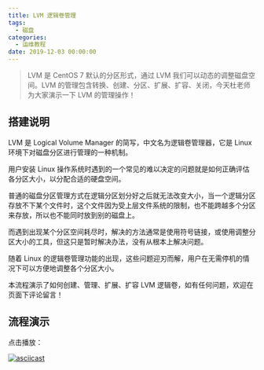 ```yaml
---
title: LVM 逻辑卷管理
tags:
  - 磁盘
categories:
  - 运维教程
date: 2019-12-03 00:00:00
---
```


> LVM 是 CentOS 7 默认的分区形式，通过 LVM 我们可以动态的调整磁盘空间。LVM 的管理包含转换、创建、分区、扩展、扩容、关闭，今天杜老师为大家演示一下 LVM 的管理操作！

<!-- more -->

## 搭建说明

LVM 是 Logical Volume Manager 的简写，中文名为逻辑卷管理器，它是 Linux 环境下对磁盘分区进行管理的一种机制。

用户安装 Linux 操作系统时遇到的一个常见的难以决定的问题就是如何正确评估各分区大小，以分配合适的硬盘空间。

普通的磁盘分区管理方式在逻辑分区划分好之后就无法改变大小，当一个逻辑分区存放不下某个文件时，这个文件因为受上层文件系统的限制，也不能跨越多个分区来存放，所以也不能同时放到别的磁盘上。

而遇到出现某个分区空间耗尽时，解决的方法通常是使用符号链接，或使用调整分区大小的工具，但这只是暂时解决办法，没有从根本上解决问题。

随着 Linux 的逻辑卷管理功能的出现，这些问题迎刃而解，用户在无需停机的情况下可以方便地调整各个分区大小。

本流程演示了如何创建、管理、扩展、扩容 LVM 逻辑卷，如有任何问题，欢迎在页面下评论留言！

## 流程演示

点击播放：

[![asciicast](https://asciinema.org/a/291556.svg)](https://asciinema.org/a/291556)